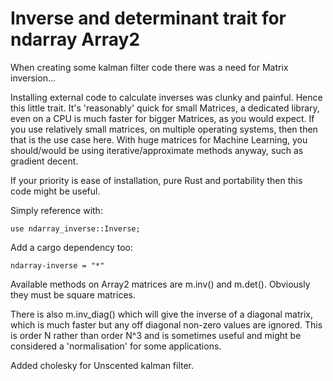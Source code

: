 # Inverse and determinant trait for ndarray Array2

When creating some kalman filter code there was a need for Matrix inversion...

Installing external code to calculate inverses was clunky and painful. Hence
this little trait. It's 'reasonably' quick for small Matrices, a dedicated
library, even on a CPU is much faster for bigger Matrices, as you would expect.
If you use relatively small matrices, on multiple operating systems,
then then that is the use case here.
With huge matrices for Machine Learning, you should/would be using
iterative/approximate methods anyway, such as gradient decent. 

If your priority is ease of installation, pure Rust and portability then this
code might be useful.

Simply reference with:
```
use ndarray_inverse::Inverse;
```

Add a cargo dependency too:
```
ndarray-inverse = "*"
```

Available methods on Array2 matrices are m.inv() and m.det(). Obviously they must be square matrices.

There is also m.inv_diag() which will give the inverse of a diagonal matrix, which is much faster but any off diagonal non-zero values are ignored. This is order N rather than order N^3 and is sometimes useful and might be considered a 'normalisation' for some applications.

Added cholesky for Unscented kalman filter.
